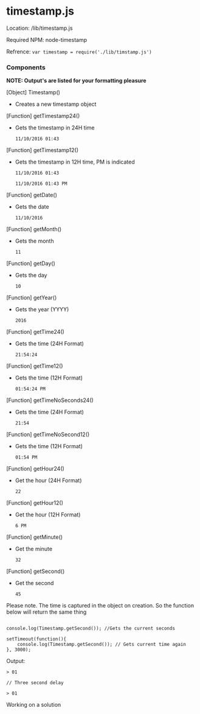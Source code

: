 # timestamp.js

Location: /lib/timestamp.js

Required NPM: node-timestamp

Refrence: `var timestamp = require('./lib/timstamp.js')`


### Components

**NOTE: Output's are listed for your formatting pleasure**

[Object] Timestamp()

* Creates a new timestamp object

[Function] getTimestamp24()

* Gets the timestamp in 24H time

    `11/10/2016 01:43`

[Function] getTimestamp12()

* Gets the timestamp in 12H time, PM is indicated
    
    `11/10/2016 01:43`
    
    `11/10/2016 01:43 PM`
    

[Function] getDate()

* Gets the date

    `11/10/2016`



[Function] getMonth()

* Gets the month

    `11`

[Function] getDay()

* Gets the day

    `10`

[Function] getYear()

* Gets the year (YYYY)

    `2016`

[Function] getTime24()

* Gets the time (24H Format)

    `21:54:24`

[Function] getTime12()

* Gets the time (12H Format)

    `01:54:24 PM`


[Function] getTimeNoSeconds24()

* Gets the time (24H Format)

    `21:54`


[Function] getTimeNoSecond12()

* Gets the time (12H Format)

    `01:54 PM`


[Function] getHour24()

* Get the hour (24H Format)

    `22`


[Function] getHour12()

* Get the hour (12H Format)

    `6 PM`


[Function] getMinute()

* Get the minute

    `32`


[Function] getSecond()

* Get the second

    `45`
    
   
Please note. The time is captured in the object on creation. So the function below will return the same thing


```

console.log(Timestamp.getSecond()); //Gets the current seconds

setTimeout(function(){
    console.log(Timestamp.getSecond()); // Gets current time again
}, 3000);

```

Output:

```
> 01

// Three second delay

> 01
```

Working on a solution